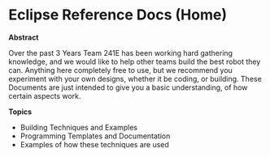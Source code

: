 # Eclipse Reference Docs (Home)

**Abstract**

Over the past 3 Years Team 241E has been working hard gathering knowledge, and we would like to help other teams build the best robot they can. 
Anything here completely free to use, but we recommend you experiment with your own designs, whether it be coding, or building. 
These Documents are just intended to give you a basic understanding, of how certain aspects work.


**Topics** 
- Building Techniques and Examples 
- Programming Templates and Documentation 
- Examples of how these techniques are used


